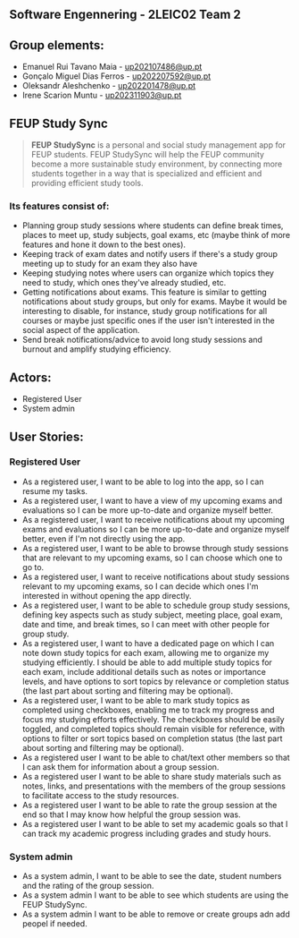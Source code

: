 ## Software Engennering - 2LEIC02 Team 2

## Group elements:
- Emanuel Rui Tavano Maia - up202107486@up.pt
- Gonçalo Miguel Dias Ferros - up202207592@up.pt
- Oleksandr Aleshchenko - up202201478@up.pt
- Irene Scarion Muntu - up202311903@up.pt

## FEUP Study Sync
> **FEUP StudySync** is a personal and social study management app for FEUP students. FEUP StudySync will help the FEUP community become a more sustainable study environment, by connecting more students together in a way that is specialized and efficient and providing efficient study tools.

### Its features consist of:
- Planning group study sessions where students can define break times, places to meet up, study subjects, goal exams, etc (maybe think of more features and hone it down to the best ones).
- Keeping track of exam dates and notify users if there's a study group meeting up to study for an exam they also have 
- Keeping studying notes where users can organize which topics they need to study, which ones they've already studied, etc.
- Getting notifications about exams. This feature is similar to getting notifications about study groups, but only for exams. Maybe it would be interesting to disable, for instance, study group notifications for all courses or maybe just specific ones if the user isn't interested in the social aspect of the application.
- Send break notifications/advice to avoid long study sessions and burnout and amplify studying efficiency.

## Actors:
- Registered User
- System admin

## User Stories:

### **Registered User**
- As a registered user, I want to be able to log into the app, so I can resume my tasks.
- As a registered user, I want to have a view of my upcoming exams and evaluations so I can be more up-to-date and organize myself better.
- As a registered user, I want to receive notifications about my upcoming exams and evaluations so I can be more up-to-date and organize myself better, even if I'm not directly using the app.
- As a registered user, I want to be able to browse through study sessions that are relevant to my upcoming exams, so I can choose which one to go to.
- As a registered user, I want to receive notifications about study sessions relevant to my upcoming exams, so I can decide which ones I'm interested in without opening the app directly. 
- As a registered user, I want to be able to schedule group study sessions, defining key aspects such as study subject, meeting place, goal exam, date and time, and break times, so I can meet with other people for group study.
- As a registered user, I want to have a dedicated page on which I can note down study topics for each exam, allowing me to organize my studying efficiently. I should be able to add multiple study topics for each exam, include additional details such as notes or importance levels, and have options to sort topics by relevance or completion status (the last part about sorting and filtering may be optional).
- As a registered user, I want to be able to mark study topics as completed using checkboxes, enabling me to track my progress and focus my studying efforts effectively. The checkboxes should be easily toggled, and completed topics should remain visible for reference, with options to filter or sort topics based on completion status (the last part about sorting and filtering may be optional).
- As a registered user I want to be able to chat/text other members so that I can ask them for information about a group session.
- As a registered user I want to be able to share study materials such as notes, links, and presentations with the members of the group sessions to facilitate access to the study resources.
- As a registered user I want to be able to rate the group session at the end so that I may know how helpful the group session was.
- As a registered user I want to be able to set my academic goals so that I can track my academic progress including grades and study hours.

### **System admin**
- As a system admin, I want to be able to see the date, student numbers and the rating of the group session.
- As a system admin I want to be able to see which students are using the FEUP StudySync.
- As a system admin I want to be able to remove or create groups adn add peopel if needed.
